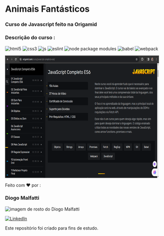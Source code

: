 # Animais Fantásticos

### Curso de Javascript feito na Origamid

### Descrição do curso :

<img align="center" alt="html5"
  src="https://img.shields.io/badge/HTML5-E34F26?style=for-the-badge&logo=html5&logoColor=white" />
<img align="center" alt="css3"
  src="https://img.shields.io/badge/CSS3-1572B6?style=for-the-badge&logo=css3&logoColor=white" />
<img align="center" alt="js"
  src="https://img.shields.io/badge/JavaScript-F7DF1E?style=for-the-badge&logo=javascript&logoColor=black" />
<img align="center" alt="eslint"
  src="https://img.shields.io/badge/ESLint-4B3263?style=for-the-badge&logo=eslint&logoColor=white" />
<img align="center" alt="node package modules"
  src="https://img.shields.io/badge/NPM-%23CB3837.svg?style=for-the-badge&logo=npm&logoColor=white" />
<img align="center" alt="babel"
  src="https://img.shields.io/badge/Babel-F9DC3e?style=for-the-badge&logo=babel&logoColor=black" />
<img align="center" alt="webpack"
  src="https://img.shields.io/badge/webpack-%238DD6F9.svg?style=for-the-badge&logo=webpack&logoColor=black" />

<img align="center" alt="imagem da descrição do curso de javascript da origamid"
  height="400em" src="https://github.com/DiogoMalfatti/animaisFantasticos/blob/main/img/cursoJSOrigamid.png" />

<p>Feito com ❤️ por :</p>

### Diogo Malfatti

<img align="center" alt="imagem de rosto do Diogo Malfatti"
  height="115em" src="https://avatars.githubusercontent.com/u/52624848?s=400&u=d80e830d58ef6925f2897d660df9650f64533de5&v=4" />

[![LinkedIn](https://img.shields.io/badge/LinkedIn-0077B5?style=for-the-badge&logo=linkedin&logoColor=white)](https://www.linkedin.com/in/diogomalfatti/)

<p>Este repositório foi criado para fins de estudo.</p>

<br/>
